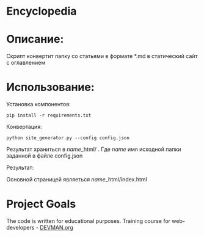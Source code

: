 # Encyclopedia

# Описание:

Скрипт конвертит папку со статьями в формате *.md в статический сайт с оглавлением

# Использование:

Установка компонентов:

    pip install -r requirements.txt

Конвертация:

    python site_generator.py --config config.json

Результат храниться в *name*_html/ . Где *name* имя исходной папки заданной в файле config.json

Результат:

Основной страницей являеться *name*_html/index.html


# Project Goals

The code is written for educational purposes. Training course for web-developers - [DEVMAN.org](https://devman.org)
